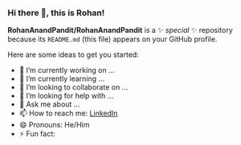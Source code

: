 ### Hi there 👋, this is Rohan!


**RohanAnandPandit/RohanAnandPandit** is a ✨ _special_ ✨ repository because its `README.md` (this file) appears on your GitHub profile.

Here are some ideas to get you started:

- 🔭 I’m currently working on ...
- 🌱 I’m currently learning ...
- 👯 I’m looking to collaborate on ...
- 🤔 I’m looking for help with ...
- 💬 Ask me about ...
- 📫 How to reach me: 
  <a href="https://www.linkedin.com/in/rohananandpandit/">LinkedIn</a>
- 😄 Pronouns: He/Him
- ⚡ Fun fact: 

